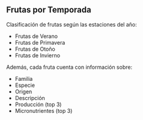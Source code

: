 ## Frutas por Temporada

Clasificación de frutas según las estaciones del año:

- Frutas de Verano
- Frutas de Primavera
- Frutas de Otoño
- Frutas de Invierno

Además, cada fruta cuenta con información sobre:
- Familia
- Especie
- Origen
- Descripción
- Producción (top 3)
- Micronutrientes (top 3)

<br>